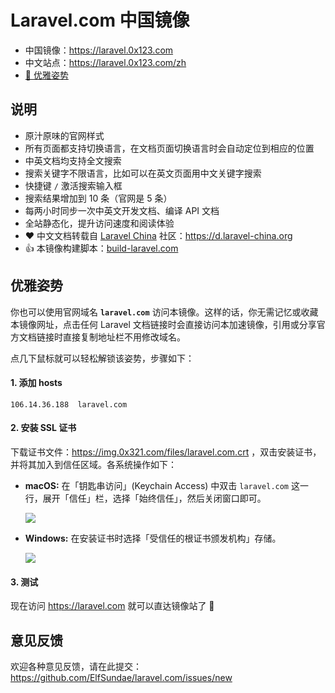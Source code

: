 # Laravel.com 中国镜像

- 中国镜像：https://laravel.0x123.com
- 中文站点：https://laravel.0x123.com/zh
- [:ghost: 优雅姿势](#优雅姿势)

## 说明

- 原汁原味的官网样式
- 所有页面都支持切换语言，在文档页面切换语言时会自动定位到相应的位置
- 中英文档均支持全文搜索
- 搜索关键字不限语言，比如可以在英文页面用中文关键字搜索
- 快捷键 `/` 激活搜索输入框
- 搜索结果增加到 10 条（官网是 5 条）
- 每两小时同步一次中英文开发文档、编译 API 文档
- 全站静态化，提升访问速度和阅读体验
- :heart: 中文文档转载自 [Laravel China](https://laravel-china.org) 社区：https://d.laravel-china.org
- :+1: 本镜像构建脚本：[build-laravel.com](https://github.com/ElfSundae/build-laravel.com)

## 优雅姿势

你也可以使用官网域名 **`laravel.com`** 访问本镜像。这样的话，你无需记忆或收藏本镜像网址，点击任何 Laravel 文档链接时会直接访问本加速镜像，引用或分享官方文档链接时直接复制地址栏不用修改域名。

点几下鼠标就可以轻松解锁该姿势，步骤如下：

#### 1. 添加 hosts

```
106.14.36.188  laravel.com
```

#### 2. 安装 SSL 证书

下载证书文件：https://img.0x321.com/files/laravel.com.crt ，双击安装证书，并将其加入到信任区域。各系统操作如下：

- **macOS:** 在「钥匙串访问」(Keychain Access) 中双击 `laravel.com` 这一行，展开「信任」栏，选择「始终信任」，然后关闭窗口即可。

    ![](https://img.0x321.com/images/laravel-com-mirror/install-cert-macos.png)

- **Windows:** 在安装证书时选择「受信任的根证书颁发机构」存储。

    ![](https://img.0x321.com/images/laravel-com-mirror/install-cert-windows.png)

#### 3. 测试

现在访问 https://laravel.com 就可以直达镜像站了 :tada:

## 意见反馈

欢迎各种意见反馈，请在此提交：https://github.com/ElfSundae/laravel.com/issues/new
